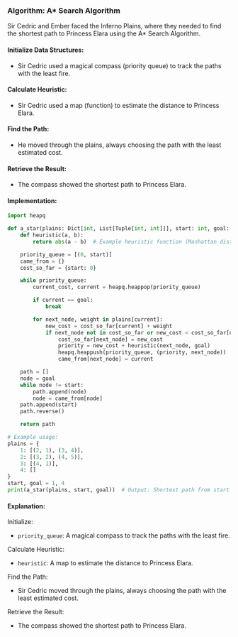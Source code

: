 ### Algorithm: A\* Search Algorithm

Sir Cedric and Ember faced the Inferno Plains, where they needed to find the shortest path to Princess Elara using the A\* Search Algorithm.

#### Initialize Data Structures:

- Sir Cedric used a magical compass (priority queue) to track the paths with the least fire.

#### Calculate Heuristic:

- Sir Cedric used a map (function) to estimate the distance to Princess Elara.

#### Find the Path:

- He moved through the plains, always choosing the path with the least estimated cost.

#### Retrieve the Result:

- The compass showed the shortest path to Princess Elara.

#### Implementation:

```py
import heapq

def a_star(plains: Dict[int, List[Tuple[int, int]]], start: int, goal: int) -> List[int]:
    def heuristic(a, b):
        return abs(a - b)  # Example heuristic function (Manhattan distance)

    priority_queue = [(0, start)]
    came_from = {}
    cost_so_far = {start: 0}

    while priority_queue:
        current_cost, current = heapq.heappop(priority_queue)

        if current == goal:
            break

        for next_node, weight in plains[current]:
            new_cost = cost_so_far[current] + weight
            if next_node not in cost_so_far or new_cost < cost_so_far[next_node]:
                cost_so_far[next_node] = new_cost
                priority = new_cost + heuristic(next_node, goal)
                heapq.heappush(priority_queue, (priority, next_node))
                came_from[next_node] = current

    path = []
    node = goal
    while node != start:
        path.append(node)
        node = came_from[node]
    path.append(start)
    path.reverse()

    return path

# Example usage:
plains = {
    1: [(2, 1), (3, 4)],
    2: [(3, 2), (4, 5)],
    3: [(4, 1)],
    4: []
}
start, goal = 1, 4
print(a_star(plains, start, goal))  # Output: Shortest path from start to goal
```

#### Explanation:

Initialize:

- `priority_queue`: A magical compass to track the paths with the least fire.

Calculate Heuristic:

- `heuristic`: A map to estimate the distance to Princess Elara.

Find the Path:

- Sir Cedric moved through the plains, always choosing the path with the least estimated cost.

Retrieve the Result:

- The compass showed the shortest path to Princess Elara.
